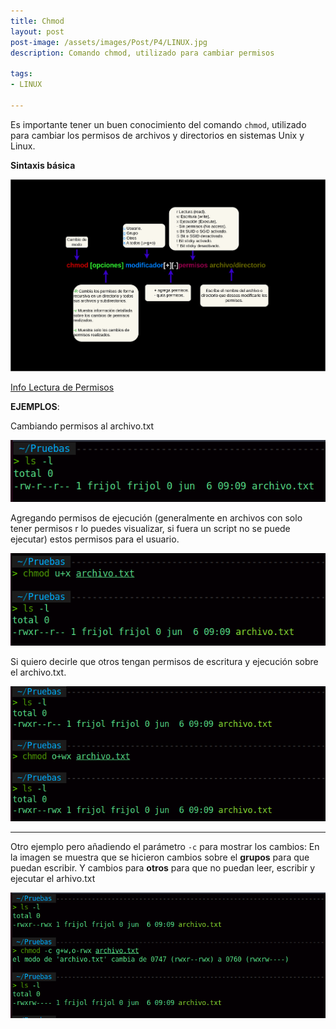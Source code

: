 ```yaml
---
title: Chmod
layout: post
post-image: /assets/images/Post/P4/LINUX.jpg
description: Comando chmod, utilizado para cambiar permisos

tags:
- LINUX

---
```


Es importante tener un buen conocimiento del comando `chmod`, utilizado para cambiar los permisos de archivos y directorios en sistemas Unix y Linux.

**Sintaxis básica**

![chmod](/assets/images/Post/P4/chmod.png)

[Info Lectura de Permisos](https://chispudo.github.io/blog/Lectura-Permisos)

**EJEMPLOS**:

Cambiando permisos al archivo.txt

![P4i1](/assets/images/Post/P4/P4i1.png)

Agregando permisos de ejecución (generalmente en archivos con solo tener permisos r lo puedes visualizar, si fuera un script no se puede ejecutar) estos permisos para el usuario.

![P4i1](/assets/images/Post/P4/P4i2.png)

Si quiero decirle que otros tengan permisos de escritura y ejecución sobre el archivo.txt.

![P4i1](/assets/images/Post/P4/P4i3.png)

---

Otro ejemplo pero añadiendo el parámetro `-c` para mostrar los cambios:
En la imagen se muestra que se hicieron cambios sobre el **grupos** para que puedan escribir. Y cambios para **otros** para que no puedan leer, escribir y ejecutar el arhivo.txt
 

![P4i1](/assets/images/Post/P4/P4i4.png)





